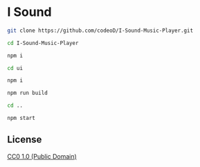 # I Sound

```bash
git clone https://github.com/codeoD/I-Sound-Music-Player.git

cd I-Sound-Music-Player

npm i

cd ui

npm i

npm run build

cd ..

npm start

```

## License

[CC0 1.0 (Public Domain)](LICENSE.md)
